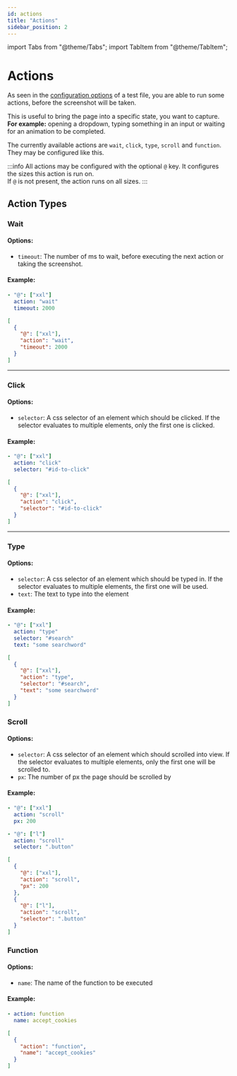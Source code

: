 ```yaml
---
id: actions
title: "Actions"
sidebar_position: 2
---
```


import Tabs from "@theme/Tabs";
import TabItem from "@theme/TabItem";

# Actions

As seen in the [configuration options](configuration) of a test file, you are able to run some actions, before the screenshot will be taken.

This is useful to bring the page into a specific state, you want to capture. <br />
**For example:** opening a dropdown, typing something in an input or waiting for an animation to be completed.

The currently available actions are `wait`, `click`, `type`, `scroll` and `function`. They may be configured like this.

:::info
All actions may be configured with the optional `@` key.
It configures the sizes this action is run on. <br />
If `@` is not present, the action runs on all sizes.
:::

## Action Types

### Wait

#### Options:

- `timeout`: The number of ms to wait, before executing the next action or taking the screenshot.

#### Example:

<Tabs>
<TabItem value="yaml" label="YAML" default>

```yaml
- "@": ["xxl"]
  action: "wait"
  timeout: 2000
```

</TabItem>
<TabItem value="json" label="JSON">

```json
[
  {
    "@": ["xxl"],
    "action": "wait",
    "timeout": 2000
  }
]
```

</TabItem>
</Tabs>

---

### Click

#### Options:

- `selector`: A css selector of an element which should be clicked. If the selector evaluates to multiple elements, only the first one is clicked.

#### Example:

<Tabs>
<TabItem value="yaml" label="YAML" default>

```yaml
- "@": ["xxl"]
  action: "click"
  selector: "#id-to-click"
```

</TabItem>
<TabItem value="json" label="JSON">

```json
[
  {
    "@": ["xxl"],
    "action": "click",
    "selector": "#id-to-click"
  }
]
```

</TabItem>
</Tabs>

---

### Type

#### Options:

- `selector`: A css selector of an element which should be typed in. If the selector evaluates to multiple elements, the first one will be used.
- `text`: The text to type into the element

#### Example:

<Tabs>
<TabItem value="yaml" label="YAML" default>

```yaml
- "@": ["xxl"]
  action: "type"
  selector: "#search"
  text: "some searchword"
```

</TabItem>
<TabItem value="json" label="JSON">

```json
[
  {
    "@": ["xxl"],
    "action": "type",
    "selector": "#search",
    "text": "some searchword"
  }
]
```

</TabItem>
</Tabs>

### Scroll

#### Options:

- `selector`: A css selector of an element which should scrolled into view. If the selector evaluates to multiple elements, only the first one will be scrolled to.
- `px`: The number of px the page should be scrolled by

#### Example:

<Tabs>
<TabItem value="yaml" label="YAML" default>

```yaml
- "@": ["xxl"]
  action: "scroll"
  px: 200

- "@": ["l"]
  action: "scroll"
  selector: ".button"
```

</TabItem>
<TabItem value="json" label="JSON">

```json
[
  {
    "@": ["xxl"],
    "action": "scroll",
    "px": 200
  },
  {
    "@": ["l"],
    "action": "scroll",
    "selector": ".button"
  }
]
```

</TabItem>
</Tabs>

### Function

#### Options:

- `name`: The name of the function to be executed

#### Example:

<Tabs>
<TabItem value="yaml" label="YAML" default>

```yaml
- action: function
  name: accept_cookies
```

</TabItem>
<TabItem value="json" label="JSON">

```json
[
  {
    "action": "function",
    "name": "accept_cookies"
  }
]
```

</TabItem>
</Tabs>
